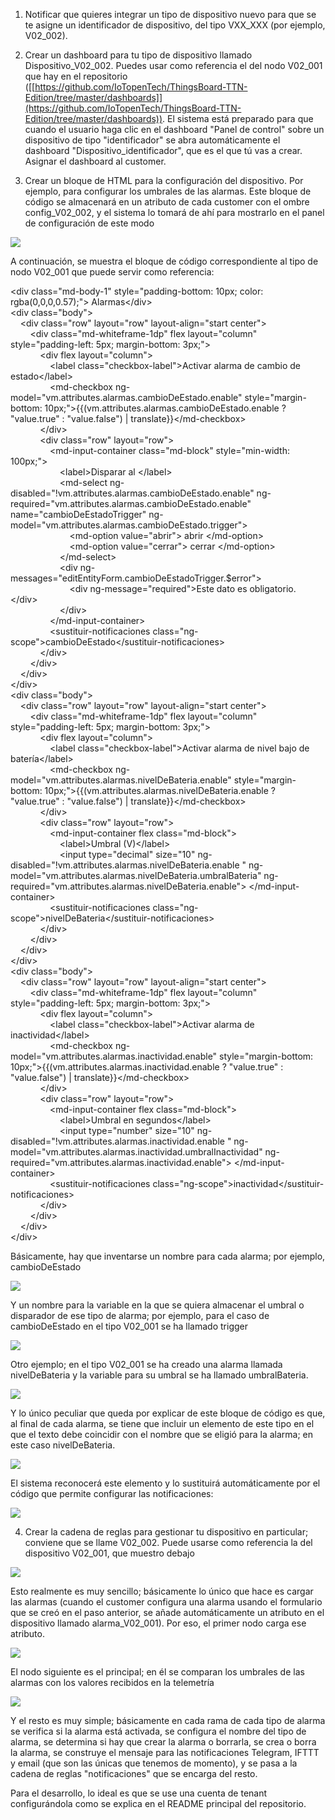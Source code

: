 1.  Notificar que quieres integrar un tipo de dispositivo nuevo para que
    se te asigne un identificador de dispositivo, del tipo VXX\_XXX (por
    ejemplo, V02\_002).

2.  Crear un dashboard para tu tipo de dispositivo llamado
    Dispositivo\_V02\_002. Puedes usar como referencia el del nodo
    V02\_001 que hay en el repositorio
    ([[https://github.com/IoTopenTech/ThingsBoard-TTN-Edition/tree/master/dashboards]](https://github.com/IoTopenTech/ThingsBoard-TTN-Edition/tree/master/dashboards)).
    El sistema está preparado para que cuando el usuario haga clic en
    el dashboard \"Panel de control\" sobre un dispositivo de tipo
    \"identificador\" se abra automáticamente el dashboard
    \"Dispositivo\_identificador\", que es el que tú vas a crear.
    Asignar el dashboard al customer.
    

3.  Crear un bloque de HTML para la configuración del dispositivo. Por
    ejemplo, para configurar los umbrales de las alarmas. Este bloque
    de código se almacenará en un atributo de cada customer con el
    ombre config\_V02\_002, y el sistema lo tomará de ahí para
    mostrarlo en el panel de configuración de este modo

![](.//media/image1.png)

A continuación, se muestra el bloque de código correspondiente al tipo
de nodo V02\_001 que puede servir como referencia:

\<div class=\"md-body-1\" style=\"padding-bottom: 10px; color:
rgba(0,0,0,0.57);\"\> Alarmas\</div\>\
\<div class=\"body\"\>\
    \<div class=\"row\" layout=\"row\" layout-align=\"start center\"\>\
        \<div class=\"md-whiteframe-1dp\" flex layout=\"column\"
style=\"padding-left: 5px; margin-bottom: 3px;\"\>\
            \<div flex layout=\"column\"\>\
                \<label class=\"checkbox-label\"\>Activar alarma de
cambio de estado\</label\>\
                \<md-checkbox
ng-model=\"vm.attributes.alarmas.cambioDeEstado.enable\"
style=\"margin-bottom:
10px;\"\>{{(vm.attributes.alarmas.cambioDeEstado.enable ? \"value.true\"
: \"value.false\") \| translate}}\</md-checkbox\>\
            \</div\>\
            \<div class=\"row\" layout=\"row\"\>\
                \<md-input-container class=\"md-block\"
style=\"min-width: 100px;\"\>\
                    \<label\>Disparar al \</label\>\
                    \<md-select
ng-disabled=\"!vm.attributes.alarmas.cambioDeEstado.enable\"
ng-required=\"vm.attributes.alarmas.cambioDeEstado.enable\"
name=\"cambioDeEstadoTrigger\"
ng-model=\"vm.attributes.alarmas.cambioDeEstado.trigger\"\>\
                        \<md-option value=\"abrir\"\> abrir
\</md-option\>\
                        \<md-option value=\"cerrar\"\> cerrar
\</md-option\>\
                    \</md-select\>\
                    \<div
ng-messages=\"editEntityForm.cambioDeEstadoTrigger.\$error\"\>\
                        \<div ng-message=\"required\"\>Este dato es
obligatorio. \</div\>\
                    \</div\>\
                \</md-input-container\>\
                \<sustituir-notificaciones
class=\"ng-scope\"\>cambioDeEstado\</sustituir-notificaciones\>\
            \</div\>\
        \</div\>\
    \</div\>\
\</div\>\
\<div class=\"body\"\>\
    \<div class=\"row\" layout=\"row\" layout-align=\"start center\"\>\
        \<div class=\"md-whiteframe-1dp\" flex layout=\"column\"
style=\"padding-left: 5px; margin-bottom: 3px;\"\>\
            \<div flex layout=\"column\"\>\
                \<label class=\"checkbox-label\"\>Activar alarma de
nivel bajo de batería\</label\>\
                \<md-checkbox
ng-model=\"vm.attributes.alarmas.nivelDeBateria.enable\"
style=\"margin-bottom:
10px;\"\>{{(vm.attributes.alarmas.nivelDeBateria.enable ? \"value.true\"
: \"value.false\") \| translate}}\</md-checkbox\>\
            \</div\>\
            \<div class=\"row\" layout=\"row\"\>\
                \<md-input-container flex class=\"md-block\"\>\
                    \<label\>Umbral (V)\</label\>\
                    \<input type=\"decimal\" size=\"10\"
ng-disabled=\"!vm.attributes.alarmas.nivelDeBateria.enable \"
ng-model=\"vm.attributes.alarmas.nivelDeBateria.umbralBateria\"
ng-required=\"vm.attributes.alarmas.nivelDeBateria.enable\"\>
\</md-input-container\>\
                \<sustituir-notificaciones
class=\"ng-scope\"\>nivelDeBateria\</sustituir-notificaciones\>\
            \</div\>\
        \</div\>\
    \</div\>\
\</div\>\
\<div class=\"body\"\>\
    \<div class=\"row\" layout=\"row\" layout-align=\"start center\"\>\
        \<div class=\"md-whiteframe-1dp\" flex layout=\"column\"
style=\"padding-left: 5px; margin-bottom: 3px;\"\>\
            \<div flex layout=\"column\"\>\
                \<label class=\"checkbox-label\"\>Activar alarma de
inactividad\</label\>\
                \<md-checkbox
ng-model=\"vm.attributes.alarmas.inactividad.enable\"
style=\"margin-bottom:
10px;\"\>{{(vm.attributes.alarmas.inactividad.enable ? \"value.true\" :
\"value.false\") \| translate}}\</md-checkbox\>\
            \</div\>\
            \<div class=\"row\" layout=\"row\"\>\
                \<md-input-container flex class=\"md-block\"\>\
                    \<label\>Umbral en segundos\</label\>\
                    \<input type=\"number\" size=\"10\"
ng-disabled=\"!vm.attributes.alarmas.inactividad.enable \"
ng-model=\"vm.attributes.alarmas.inactividad.umbralInactividad\"
ng-required=\"vm.attributes.alarmas.inactividad.enable\"\>
\</md-input-container\>\
                \<sustituir-notificaciones
class=\"ng-scope\"\>inactividad\</sustituir-notificaciones\>\
            \</div\>\
        \</div\>\
    \</div\>\
\</div\>

Básicamente, hay que inventarse un nombre para cada alarma; por ejemplo,
cambioDeEstado

![](.//media/image2.png)

Y un nombre para la variable en la que se quiera almacenar el umbral o
disparador de ese tipo de alarma; por ejemplo, para el caso de
cambioDeEstado en el tipo V02\_001 se ha llamado trigger

![](.//media/image3.png)

Otro ejemplo; en el tipo V02\_001 se ha creado una alarma llamada
nivelDeBateria y la variable para su umbral se ha llamado umbralBateria.

![](.//media/image4.png)

Y lo único peculiar que queda por explicar de este bloque de código es
que, al final de cada alarma, se tiene que incluir un elemento de este
tipo en el que el texto debe coincidir con el nombre que se eligió para
la alarma; en este caso nivelDeBateria.

![](.//media/image5.png)

El sistema reconocerá este elemento y lo sustituirá automáticamente por
el código que permite configurar las notificaciones:

![](.//media/image6.png)

4.  Crear la cadena de reglas para gestionar tu dispositivo en
    particular; conviene que se llame V02\_002. Puede usarse como
    referencia la del dispositivo V02\_001, que muestro debajo

![](.//media/image7.png)

Esto realmente es muy sencillo; básicamente lo único que hace es cargar
las alarmas (cuando el customer configura una alarma usando el
formulario que se creó en el paso anterior, se añade automáticamente un
atributo en el dispositivo llamado alarma\_V02\_001). Por eso, el primer
nodo carga ese atributo.

![](.//media/image8.png)

El nodo siguiente es el principal; en él se comparan los umbrales de las
alarmas con los valores recibidos en la telemetría

![](.//media/image9.png)

Y el resto es muy simple; básicamente en cada rama de cada tipo de
alarma se verifica si la alarma está activada, se configura el nombre
del tipo de alarma, se determina si hay que crear la alarma o borrarla,
se crea o borra la alarma, se construye el mensaje para las
notificaciones Telegram, IFTTT y email (que son las únicas que tenemos
de momento), y se pasa a la cadena de reglas "notificaciones" que se
encarga del resto.

Para el desarrollo, lo ideal es que se use una cuenta de tenant
configurándola como se explica en el README principal del repositorio.
